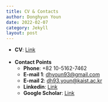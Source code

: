 ```yaml
---
title: CV & Contacts
author: Donghyun Youn
date: 2022-02-07
category: Jekyll
layout: post
---
```


+ <b>CV</b>: [Link](https://donghyun-youn.github.io/about/assets/%5BCV%5D%20Donghyun%20Youn.pdf)<br><br>
+ <b>Contact Points</b><br>
  - <b>Phone</b>: +82 10-5162-7462<br>
  - <b>E-mail 1</b>: [dhyoun93@gmail.com](dhyoun93@gmail.com)<br>
  - <b>E-mail 2</b>: [dh93.youn@kaist.ac.kr](dh93.youn@kaist.ac.kr)<br>
  - <b>Linkedin</b>: [Link](https://www.linkedin.com/in/donghyun-youn-116b72156/)<br>
  - <b>Google Scholar</b>: [Link](https://scholar.google.com/citations?hl=ko&user=tYanKRIAAAAJ)
